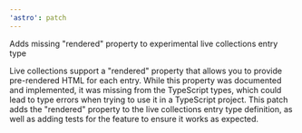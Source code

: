 ```yaml
---
'astro': patch
---
```


Adds missing "rendered" property to experimental live collections entry type

Live collections support a "rendered" property that allows you to provide pre-rendered HTML for each entry. While this property was documented and implemented, it was missing from the TypeScript types, which could lead to type errors when trying to use it in a TypeScript project. This patch adds the "rendered" property to the live collections entry type definition, as well as adding tests for the feature to ensure it works as expected.
